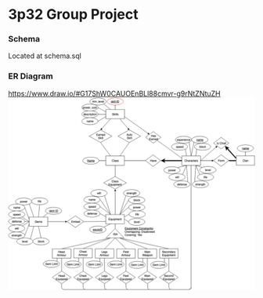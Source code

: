 # 3p32 Group Project

### Schema

Located at schema.sql

### ER Diagram
https://www.draw.io/#G17ShW0CAUOEnBLl88cmvr-g9rNtZNtuZH
![](media/ER.png)
